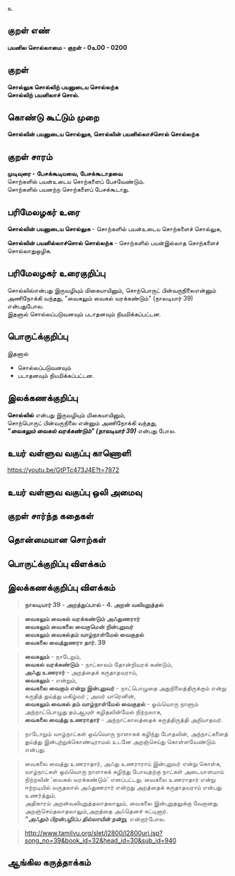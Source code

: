உ

## குறள் எண் 

**பயனில சொல்லாமை - குறள் - 0உ00 - 0200**  

## குறள் 

**சொல்லுக சொல்லிற் பயனுடைய சொல்லற்க  
சொல்லிற் பயனிலாச் சொல்.** 

## கொண்டு கூட்டும் முறை

**சொல்லின் பயனுடைய சொல்லுக, சொல்லின் பயனில்லாச்சொல் சொல்லற்க**  

## குறள் சாரம் 

**முடிவுரை - பேசக்கூடியவை, பேசக்கூடாதவை**  
சொற்களில் பயன்உடைய சொற்களைப் பேசவேண்டும்.  
சொற்களில் பயனற்ற சொற்களைப் பேசக்கூடாது.  

## பரிமேலழகர் உரை

**சொல்லின் பயனுடைய சொல்லுக** - சொற்களில் பயன்உடைய சொற்களைச் சொல்லுக,  

**சொல்லின் பயனில்லாச்சொல் சொல்லற்க** - சொற்களில் பயன்இல்லாத சொற்களைச் சொல்லாதுஒழிக. 

## பரிமேலழகர் உரைகுறிப்பு   

சொல்லில்என்பது இருவழியும் மிகையாயினும், சொற்பொருட் பின்வருநிலைஎன்னும் அணிநோக்கி வந்தது, "வைகலும் வைகல் வரக்கண்டும்" (நாலடியார் 39) என்பதுபோல.  
இதனால் சொல்லப்படுவனவும் படாதனவும் நியமிக்கப்பட்டன.  

## பொருட்க்குறிப்பு 

இதனால்  
* சொல்லப்படுவனவும்  
* படாதனவும் நியமிக்கப்பட்டன.  

## இலக்கணக்குறிப்பு  

**சொல்லில்** என்பது இருவழியும் மிகையாயினும்,  
சொற்பொருட் பின்வருநிலை என்னும் அணிநோக்கி வந்தது,  
_**"வைகலும் வைகல் வரக்கண்டும்" (நாலடியார் 39)**_ என்பது போல.  

## உயர் வள்ளுவ வகுப்பு காணொளி

https://youtu.be/GtPTc473J4E?t=7872

## உயர் வள்ளுவ வகுப்பு ஒலி அமைவு 

 
## குறள் சார்ந்த கதைகள் 


## தொன்மையான சொற்கள்


## பொருட்க்குறிப்பு விளக்கம்


## இலக்கணக்குறிப்பு விளக்கம்

>**நாலடியார் 39 - அறத்துப்பால் - 4. அறன் வலியுறுத்தல்**

>**வைகலும் வைகல் வரக்கண்டும் அஃதுணரார்  
>வைகலும் வைகலை வைகுமென் றின்புறுவர்  
>வைகலும் வைகல்தம் வாழ்நாள்மேல் வைகுதல்  
>வைகலை வைத்துணரா தார். 	39**
 
>**வைகலும்** - நாடேறும்,  
>**வைகல் வரக்கண்டும்** - நாட்காலம் தோன்றிவரக் கண்டும்,  
>**அஃது உணரார்** - அறத்தைக் கருதாதவராய்,  
>**வைகலும்** - என்றும்,  
>**வைகலை வைகும் என்று இன்புறுவர்** - நாட்பொழுதை அதுநிலைத்திருக்கும் என்று கருதித் துய்த்து மகிழ்வர் ; அவர் யாரெனின்,  
>**வைகலும் வைகல் தம் வாழ்நாள்மேல் வைகுதல்** - ஒவ்வொரு நாளும் அந்நாட்பொழுது தம்ஆயுள் கழிதலின்மேல் நிற்றலாக,  
>**வைகலை வைத்து உணராதார்** - அந்நாட்காலத்தைக் கருத்திருத்தி அறியாதவர்.  

>நாடோறும் வாழ்நாட்கள் ஒவ்வொரு நாளாகக் கழிந்து போதலின், அந்நாட்களைத் துய்த்து இன்புற்றுக்கொண்டிராமல் 
உடனே அறஞ்செய்து கொள்ளவேண்டும் என்பது.

>வைகலை வைத்து உணராதார், அஃது உணராராய் இன்புறுவர் என்று கொள்க,  
>வாழ்நாட்கள் ஒவ்வொரு நாளாகக் கழிந்து போவதற்கு நாட்கள் அடையாளமாய் நிற்றலின் ‘வைகல் வரக்கண்டும்' எனப்பட்டது.
>வைகலை உணராதார் என்று ஈற்றடியில் வருதலால் அஃதுணரார் என்றது அறத்தைக் கருதாதவராய் என்பது உணர்த்தும்.  
>அதிகாரம் அறன்வலியுறுத்தலாதலாலும், வைகலை இன்புறுதலுக்கு வேறானது அறஞ்செய்தலாதலாலும்,அறத்தை அஃதெனச் சுட்டினார்.  
>_**"அஃதும் பிறன்பழிப்ப தில்லாயின் நன்று,**_ என்றார்போல.  

>http://www.tamilvu.org/slet/l2800/l2800uri.jsp?song_no=39&book_id=32&head_id=30&sub_id=940

## ஆங்கில கருத்தாக்கம் 


